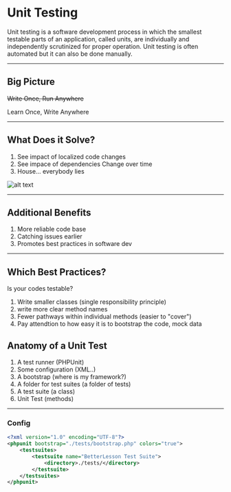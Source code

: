 # Unit Testing

Unit testing is a software development process in which the smallest testable parts of an application, called units, are individually and independently scrutinized for proper operation. Unit testing is often automated but it can also be done manually.

---

## Big Picture

~~Write Once, Run Anywhere~~

Learn Once, Write Anywhere

---

## What Does it Solve?
1. See impact of localized code changes
2. See impace of dependencies Change over time
3. House... everybody lies

![alt text](http://img0077.popscreencdn.com/154282320_amazoncom-house---everybody-lies-vinyl-die-cut-decal-.jpg "Everybody Lies")

---

## Additional Benefits

1. More reliable code base
2. Catching issues earlier
3. Promotes best practices in software dev

---

## Which Best Practices?

Is your codes testable?

1. Write smaller classes (single responsibility principle)
2. write more clear method names
3. Fewer pathways within individual methods (easier to "cover")
4. Pay attendtion to how easy it is to bootstrap the code, mock data

## Anatomy of a Unit Test

1. A test runner (PHPUnit)
2. Some configuration (XML..)
3. A bootstrap (where is my framework?)
4. A folder for test suites (a folder of tests)
5. A test suite (a class)
6. Unit Test (methods)

---

### Config

```xml
<?xml version="1.0" encoding="UTF-8"?>
<phpunit bootstrap="./tests/bootstrap.php" colors="true">
    <testsuites>
        <testsuite name="BetterLesson Test Suite">
            <directory>./tests/</directory>
        </testsuite>
    </testsuites>
</phpunit>
```